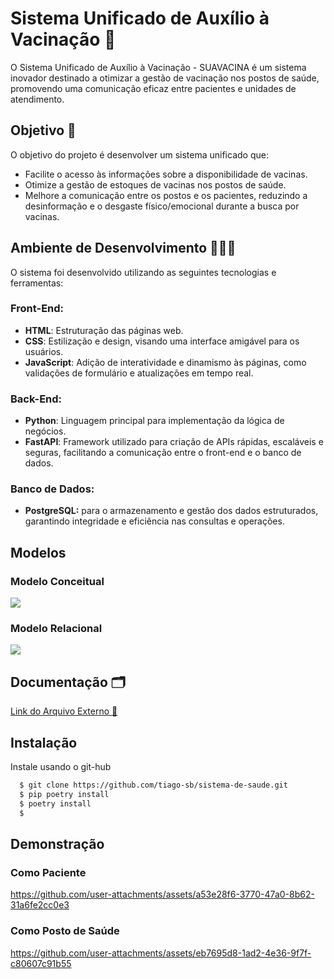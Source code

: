 
# Sistema Unificado de Auxílio à Vacinação 💉

O Sistema Unificado de Auxílio à Vacinação - SUAVACINA é um sistema inovador destinado a otimizar a gestão de vacinação nos postos de saúde, promovendo uma comunicação eficaz entre pacientes e unidades de atendimento.

## Objetivo 📑
O objetivo do projeto é desenvolver um sistema unificado que:
- Facilite o acesso às informações sobre a disponibilidade de vacinas.
- Otimize a gestão de estoques de vacinas nos postos de saúde.
- Melhore a comunicação entre os postos e os pacientes, reduzindo a desinformação e o desgaste físico/emocional durante a busca por vacinas.

## Ambiente de Desenvolvimento 🧑🏽‍💻
O sistema foi desenvolvido utilizando as seguintes tecnologias e ferramentas:

### Front-End:
  - **HTML**: Estruturação das páginas web.
  - **CSS**: Estilização e design, visando uma interface amigável para os usuários.
  - **JavaScript**: Adição de interatividade e dinamismo às páginas, como validações de formulário e atualizações em tempo real.

### Back-End:
  - **Python**: Linguagem principal para implementação da lógica de negócios.
  - **FastAPI**: Framework utilizado para criação de APIs rápidas, escaláveis e seguras, facilitando a comunicação entre o front-end e o banco de dados.

### Banco de Dados:
  - **PostgreSQL:** para o armazenamento e gestão dos dados estruturados, garantindo integridade e eficiência nas consultas e operações.

## Modelos

### Modelo Conceitual
<img src="https://github.com/user-attachments/assets/208b9a76-abe7-4dc4-86db-d4c08a18803b"/>

### Modelo Relacional
<img src="https://github.com/user-attachments/assets/122be5dd-9a68-4ef1-b6c3-b9b2ac7ef293"/>

## Documentação 🗂️

[Link do Arquivo Externo 🔗](https://docs.google.com/document/d/1yH6Bk_IFSmM3cE4a4QUI27keU_d4gYiEBrFRicbE9WM/edit?tab=t.0)

## Instalação

Instale usando o git-hub

```bash
  $ git clone https://github.com/tiago-sb/sistema-de-saude.git
  $ pip poetry install
  $ poetry install
  $  
```
## Demonstração

### Como Paciente
https://github.com/user-attachments/assets/a53e28f6-3770-47a0-8b62-31a6fe2cc0e3

### Como Posto de Saúde
https://github.com/user-attachments/assets/eb7695d8-1ad2-4e36-9f7f-c80607c91b55
